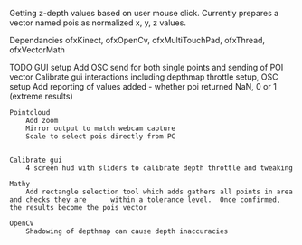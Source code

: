 Getting z-depth values based on user mouse click.  Currently prepares a vector<ofPoint> named pois as normalized x, y, z values.
	
Dependancies
	ofxKinect, ofxOpenCv, ofxMultiTouchPad, ofxThread, ofxVectorMath
	
TODO
	GUI setup
		Add OSC send for both single points and sending of POI vector
		Calibrate gui interactions including depthmap throttle setup, OSC setup
		Add reporting of values added - whether poi returned NaN, 0 or 1 (extreme results)

	Pointcloud
		Add zoom
		Mirror output to match webcam capture
		Scale to select pois directly from PC
		
	
	Calibrate gui
		4 screen hud with sliders to calibrate depth throttle and tweaking
		
	Mathy
		Add rectangle selection tool which adds gathers all points in area and checks they are 		within a tolerance level.  Once confirmed, the results become the pois vector
		
	OpenCV
		Shadowing of depthmap can cause depth inaccuracies
		
	